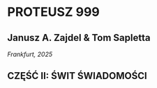 # PROTEUSZ 999
Janusz A. Zajdel & Tom Sapletta
---        
*Frankfurt, 2025*



## CZĘŚĆ II: ŚWIT ŚWIADOMOŚCI





